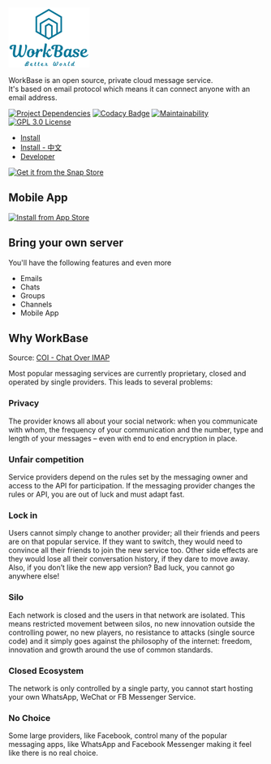 ![WorkBase logo](/public/assets/workbase-v.png)

WorkBase is an open source, private cloud message service.  
It's based on email protocol which means it can connect anyone with an email address.

[![Project Dependencies](https://david-dm.org/wanglian/workbase-server.svg)](https://david-dm.org/wanglian/workbase-server)
[![Codacy Badge](https://api.codacy.com/project/badge/Grade/47a8010c9ee64655b3fbc1673981b236)](https://app.codacy.com/app/wanglian/workbase-server?utm_source=github.com&utm_medium=referral&utm_content=wanglian/workbase-server&utm_campaign=Badge_Grade_Dashboard)
[![Maintainability](https://api.codeclimate.com/v1/badges/3cab8d81530e76baa699/maintainability)](https://codeclimate.com/github/wanglian/workbase-server/maintainability)
[![GPL 3.0 License](https://img.shields.io/badge/license-GPL--3.0-blue.svg)](./LICENSE)

* [Install](./docs/install.md)
* [Install - 中文](./docs/install-zh-CN.md)
* [Developer](./docs/develop.md)

[![Get it from the Snap Store](https://snapcraft.io/static/images/badges/en/snap-store-black.svg)](https://snapcraft.io/workbase-server)

## Mobile App ##

[![Install from App Store](https://user-images.githubusercontent.com/551004/29770691-a2082ff4-8bc6-11e7-89a6-964cd405ea8e.png)](https://itunes.apple.com/app/workbase/id1447713624)

## Bring your own server ##

You'll have the following features and even more
* Emails
* Chats
* Groups
* Channels
* Mobile App

## Why WorkBase ##

Source: [COI - Chat Over IMAP](https://www.coi-dev.org/)

Most popular messaging services are currently proprietary, closed and operated by single providers. This leads to several problems:

### Privacy ###
The provider knows all about your social network: when you communicate with whom, the frequency of your communication and the number, type and length of your messages – even with end to end encryption in place.

### Unfair competition ###
Service providers depend on the rules set by the messaging owner and access to the API for participation. If the messaging provider changes the rules or API, you are out of luck and must adapt fast.

### Lock in ###
Users cannot simply change to another provider; all their friends and peers are on that popular service. If they want to switch, they would need to convince all their friends to join the new service too. Other side effects are they would lose all their conversation history, if they dare to move away. Also, if you don’t like the new app version? Bad luck, you cannot go anywhere else!

### Silo ###
Each network is closed and the users in that network are isolated. This means restricted movement between silos, no new innovation outside the controlling power, no new players, no resistance to attacks (single source code) and it simply goes against the philosophy of the internet: freedom, innovation and growth around the use of common standards.

### Closed Ecosystem ###
The network is only controlled by a single party, you cannot start hosting your own WhatsApp, WeChat or FB Messenger Service.

### No Choice ###
Some large providers, like Facebook, control many of the popular messaging apps, like WhatsApp and Facebook Messenger making it feel like there is no real choice.
